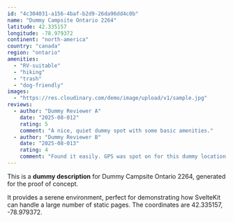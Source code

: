 ```yaml
---
id: "4c304031-a156-4baf-b2d9-26da96dd4c0b"
name: "Dummy Campsite Ontario 2264"
latitude: 42.335157
longitude: -78.979372
continent: "north-america"
country: "canada"
region: "ontario"
amenities:
  - "RV-suitable"
  - "hiking"
  - "trash"
  - "dog-friendly"
images:
  - "https://res.cloudinary.com/demo/image/upload/v1/sample.jpg"
reviews:
  - author: "Dummy Reviewer A"
    date: "2025-08-012"
    rating: 5
    comment: "A nice, quiet dummy spot with some basic amenities."
  - author: "Dummy Reviewer B"
    date: "2025-08-013"
    rating: 4
    comment: "Found it easily. GPS was spot on for this dummy location."
---
```


This is a **dummy description** for Dummy Campsite Ontario 2264, generated for the proof of concept.

It provides a serene environment, perfect for demonstrating how SvelteKit can handle a large number of static pages. The coordinates are 42.335157, -78.979372.
